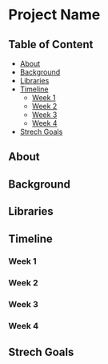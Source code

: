 # Project Name

## Table of Content
<!-- TOC -->

- [About](#heading1)
- [Background](#heading2)
- [Libraries](#heading3)
- [Timeline](#heading4)
  * [Week 1](#sub-heading41)
  * [Week 2](#sub-heading42)
  * [Week 3](#sub-heading43)
  * [Week 4](#sub-heading44)
- [Strech Goals](#heading5)

<!-- /TOC -->

## About

## Background

## Libraries

## Timeline

### Week 1
### Week 2
### Week 3
### Week 4

## Strech Goals
